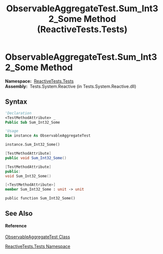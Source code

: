 ﻿---
title: ObservableAggregateTest.Sum_Int32_Some Method  (ReactiveTests.Tests)
TOCTitle: Sum_Int32_Some Method
ms:assetid: M:ReactiveTests.Tests.ObservableAggregateTest.Sum_Int32_Some
ms:mtpsurl: https://msdn.microsoft.com/en-us/library/reactivetests.tests.observableaggregatetest.sum_int32_some(v=VS.103)
ms:contentKeyID: 36620902
ms.date: 06/28/2011
mtps_version: v=VS.103
f1_keywords:
- ReactiveTests.Tests.ObservableAggregateTest.Sum_Int32_Some
dev_langs:
- CSharp
- JScript
- VB
- FSharp
- c++
---

# ObservableAggregateTest.Sum\_Int32\_Some Method

**Namespace:**  [ReactiveTests.Tests](hh289046\(v=vs.103\).md)  
**Assembly:**  Tests.System.Reactive (in Tests.System.Reactive.dll)

## Syntax

``` vb
'Declaration
<TestMethodAttribute> _
Public Sub Sum_Int32_Some
```

``` vb
'Usage
Dim instance As ObservableAggregateTest

instance.Sum_Int32_Some()
```

``` csharp
[TestMethodAttribute]
public void Sum_Int32_Some()
```

``` c++
[TestMethodAttribute]
public:
void Sum_Int32_Some()
```

``` fsharp
[<TestMethodAttribute>]
member Sum_Int32_Some : unit -> unit 
```

``` jscript
public function Sum_Int32_Some()
```

## See Also

#### Reference

[ObservableAggregateTest Class](hh314823\(v=vs.103\).md)

[ReactiveTests.Tests Namespace](hh289046\(v=vs.103\).md)

